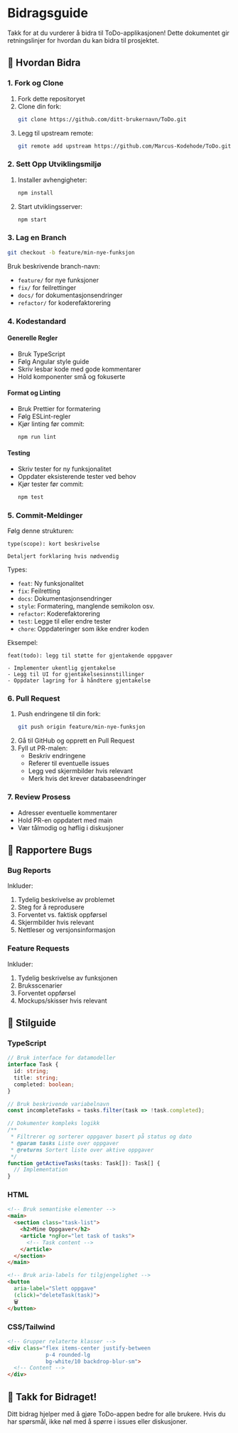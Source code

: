 # Bidragsguide

Takk for at du vurderer å bidra til ToDo-applikasjonen! Dette dokumentet gir retningslinjer for hvordan du kan bidra til prosjektet.

## 🤝 Hvordan Bidra

### 1. Fork og Clone
1. Fork dette repositoryet
2. Clone din fork:
   ```bash
   git clone https://github.com/ditt-brukernavn/ToDo.git
   ```
3. Legg til upstream remote:
   ```bash
   git remote add upstream https://github.com/Marcus-Kodehode/ToDo.git
   ```

### 2. Sett Opp Utviklingsmiljø
1. Installer avhengigheter:
   ```bash
   npm install
   ```
2. Start utviklingsserver:
   ```bash
   npm start
   ```

### 3. Lag en Branch
```bash
git checkout -b feature/min-nye-funksjon
```

Bruk beskrivende branch-navn:
- `feature/` for nye funksjoner
- `fix/` for feilrettinger
- `docs/` for dokumentasjonsendringer
- `refactor/` for koderefaktorering

### 4. Kodestandard

#### Generelle Regler
- Bruk TypeScript
- Følg Angular style guide
- Skriv lesbar kode med gode kommentarer
- Hold komponenter små og fokuserte

#### Format og Linting
- Bruk Prettier for formatering
- Følg ESLint-regler
- Kjør linting før commit:
  ```bash
  npm run lint
  ```

#### Testing
- Skriv tester for ny funksjonalitet
- Oppdater eksisterende tester ved behov
- Kjør tester før commit:
  ```bash
  npm test
  ```

### 5. Commit-Meldinger
Følg denne strukturen:
```
type(scope): kort beskrivelse

Detaljert forklaring hvis nødvendig
```

Types:
- `feat`: Ny funksjonalitet
- `fix`: Feilretting
- `docs`: Dokumentasjonsendringer
- `style`: Formatering, manglende semikolon osv.
- `refactor`: Koderefaktorering
- `test`: Legge til eller endre tester
- `chore`: Oppdateringer som ikke endrer koden

Eksempel:
```
feat(todo): legg til støtte for gjentakende oppgaver

- Implementer ukentlig gjentakelse
- Legg til UI for gjentakelsesinnstillinger
- Oppdater lagring for å håndtere gjentakelse
```

### 6. Pull Request
1. Push endringene til din fork:
   ```bash
   git push origin feature/min-nye-funksjon
   ```
2. Gå til GitHub og opprett en Pull Request
3. Fyll ut PR-malen:
   - Beskriv endringene
   - Referer til eventuelle issues
   - Legg ved skjermbilder hvis relevant
   - Merk hvis det krever databaseendringer

### 7. Review Prosess
- Adresser eventuelle kommentarer
- Hold PR-en oppdatert med main
- Vær tålmodig og høflig i diskusjoner

## 🐛 Rapportere Bugs

### Bug Reports
Inkluder:
1. Tydelig beskrivelse av problemet
2. Steg for å reprodusere
3. Forventet vs. faktisk oppførsel
4. Skjermbilder hvis relevant
5. Nettleser og versjonsinformasjon

### Feature Requests
Inkluder:
1. Tydelig beskrivelse av funksjonen
2. Bruksscenarier
3. Forventet oppførsel
4. Mockups/skisser hvis relevant

## 📝 Stilguide

### TypeScript
```typescript
// Bruk interface for datamodeller
interface Task {
  id: string;
  title: string;
  completed: boolean;
}

// Bruk beskrivende variabelnavn
const incompleteTasks = tasks.filter(task => !task.completed);

// Dokumenter kompleks logikk
/**
 * Filtrerer og sorterer oppgaver basert på status og dato
 * @param tasks Liste over oppgaver
 * @returns Sortert liste over aktive oppgaver
 */
function getActiveTasks(tasks: Task[]): Task[] {
  // Implementation
}
```

### HTML
```html
<!-- Bruk semantiske elementer -->
<main>
  <section class="task-list">
    <h2>Mine Oppgaver</h2>
    <article *ngFor="let task of tasks">
      <!-- Task content -->
    </article>
  </section>
</main>

<!-- Bruk aria-labels for tilgjengelighet -->
<button 
  aria-label="Slett oppgave"
  (click)="deleteTask(task)">
  🗑️
</button>
```

### CSS/Tailwind
```html
<!-- Grupper relaterte klasser -->
<div class="flex items-center justify-between
            p-4 rounded-lg
            bg-white/10 backdrop-blur-sm">
  <!-- Content -->
</div>
```

## 🙏 Takk for Bidraget!

Ditt bidrag hjelper med å gjøre ToDo-appen bedre for alle brukere. Hvis du har spørsmål, ikke nøl med å spørre i issues eller diskusjoner.

